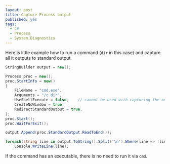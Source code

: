 ```yaml
---
layout: post
title: Capture Process output
published: yes
tags:
  - C#
  - Process
  - System.Diagnostics
---
```

Here is little example how to run a command (`dir` in this case) and capture all it outputs to standard output.

```c#
StringBuilder output = new();

Process proc = new();
proc.StartInfo = new()
{
    FileName = "cmd.exe",
    Arguments = "/c dir",
    UseShellExecute = false,    // cannot be used with capturing the output
    CreateNoWindow = true,
    RedirectStandardOutput = true,
};
proc.Start();
proc.WaitForExit();

output.Append(proc.StandardOutput.ReadToEnd());

foreach(string line in output.ToString().Split('\n').Where(line => !line.StartsWith(" ")))
    Console.WriteLine(line);
```

If the command has an executable, there is no need to run it via `cmd`.